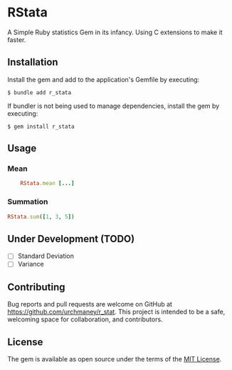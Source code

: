 # RStata

A Simple Ruby statistics Gem in its infancy. Using C extensions to make it faster.

## Installation

Install the gem and add to the application's Gemfile by executing:

    $ bundle add r_stata

If bundler is not being used to manage dependencies, install the gem by executing:

    $ gem install r_stata

## Usage

### Mean
```ruby
    RStata.mean [...]
```
### Summation
```ruby
RStata.sum([1, 3, 5])
```

## Under Development (TODO)
- [ ] Standard Deviation
- [ ] Variance

## Contributing

Bug reports and pull requests are welcome on GitHub at https://github.com/urchmaney/r_stat. This project is intended to be a safe, welcoming space for collaboration, and contributors.


## License

The gem is available as open source under the terms of the [MIT License](https://opensource.org/licenses/MIT).

